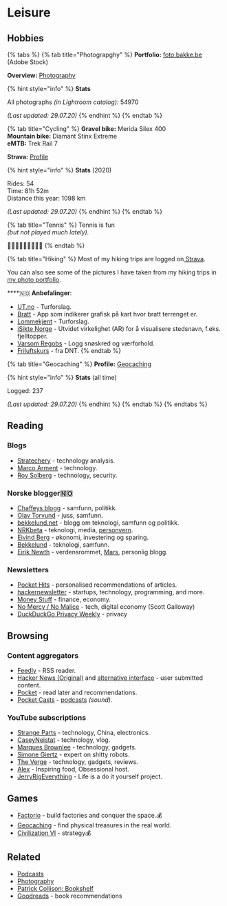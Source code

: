 # Leisure

## Hobbies

{% tabs %}
{% tab title="Photograpghy" %}
**Portfolio:** [foto.bakke.be](https://foto.bakke.be) \(Adobe Stock\)

**Overview:** [Photography](photography.md)

{% hint style="info" %}
**Stats**

All photographs _\(in Lightroom catalog\):_ 54970

_\(Last updated: 29.07.20\)_
{% endhint %}
{% endtab %}

{% tab title="Cycling" %}
**Gravel bike:** Merida Silex 400  
**Mountain bike:** Diamant Stinx Extreme  
**eMTB:** Trek Rail 7

**Strava:** [Profile](https://www.strava.com/athletes/13642227)

{% hint style="info" %}
**Stats** \(2020\)

Rides: 54  
Time: 81h 52m  
Distance this year: 1098 km

_\(Last updated: 29.07.20\)_
{% endhint %}
{% endtab %}

{% tab title="Tennis" %}
Tennis is fun   
_\(but not played much lately\)._

🎾🎾🎾🎾🎾🎾🎾🎾🎾 
{% endtab %}

{% tab title="Hiking" %}
Most of my hiking trips are logged on[ Strava](https://www.strava.com/athletes/13642227).

You can also see some of the pictures I have taken from my hiking trips in [my photo portfolio](https://foto.bakke.be).

\*\*\*\*🇳🇴 **Anbefalinger**:

* [UT.no](https://ut.no/) - Turforslag.
* [Bratt](https://itunes.apple.com/no/app/bratt/id1121510874) - App som indikerer grafisk på kart hvor bratt terrenget er.
* [Lommekjent](http://www.lommekjent.no/) - Turforslag.
* [iSikte Norge](http://appbibliotek.no/isikte-norge/) - Utvidet virkelighet \(AR\) for å visualisere stedsnavn, f.eks. fjelltopper.
* [Varsom Regobs](https://www.varsom.no/en/news/download-the-varsom-regobs-app/) - Logg snøskred og værforhold.
* [Friluftskurs](https://www.dnt.no/digitale-friluftskurs-/) - fra DNT.
{% endtab %}

{% tab title="Geocaching" %}
**Profile:** [Geocaching](https://www.geocaching.com/p/default.aspx?guid=9bd840ec-c9c1-46bb-a58a-cb15d572385d)

{% hint style="info" %}
**Stats** \(all time\)

Logged: 237

_\(Last updated: 29.07.20\)_
{% endhint %}
{% endtab %}
{% endtabs %}

## Reading

### Blogs

* [Stratechery](https://stratechery.com/) - technology analysis.
* [Marco Arment](https://marco.org/) - technology.
* [Roy Solberg](https://blog.roysolberg.com/) - technology, security.

### Norske blogger🇳🇴 

* [Chaffeys blogg](https://paulchaffey.blogspot.com/) - samfunn, politikk.
* [Olav Torvund](https://blogg.torvund.net/) - juss, samfunn.
* [bekkelund.net](https://www.bekkelund.net/) - blogg om teknologi, samfunn og politikk.
* [NRKbeta](https://nrkbeta.no/) - teknologi, media, [personvern](privacy/).
* [Eivind Berg](https://www.eivindberg.no/) - økonomi, investering og sparing.
* [Bekkelund](https://www.bekkelund.net/) - teknologi, samfunn.
* [Eirik Newth](http://newth.net/) - verdensrommet, [Mars](https://www.newth.net/mars/), personlig blogg.

### Newsletters

* [Pocket Hits](https://getpocket.com/explore/pocket-hits) - personalised recommendations of articles.
* [hackernewsletter](https://hackernewsletter.com/) - startups, technology, programming, and more.
* [Money Stuff](https://www.bloomberg.com/opinion/authors/ARbTQlRLRjE/matthew-s-levine) - finance, economy.
* [No Mercy / No Malice](https://www.profgalloway.com/) - tech, digital economy \(Scott Galloway\)
* [DuckDuckGo Privacy Weekly](https://spreadprivacy.com/privacy-weekly-newsletter/) - privacy

## Browsing

### Content aggregators

* [Feedly](https://feedly.com/) - RSS reader.
* [Hacker News \(Original\)](https://news.ycombinator.com/) and [alternative interface](https://hckrnews.com/) - user submitted content.
* [Pocket](https://app.getpocket.com/)  - read later and recommendations.
* [Pocket Casts](https://play.pocketcasts.com/) - [podcasts](podcasts.md) _\(sound\)._

### YouTube subscriptions

* [Strange Parts](https://www.youtube.com/channel/UCO8DQrSp5yEP937qNqTooOw) - technology, China, electronics.
* [CaseyNeistat](https://www.youtube.com/channel/UCtinbF-Q-fVthA0qrFQTgXQ) - technology, vlog.
* [Marques Brownlee](https://www.youtube.com/channel/UCBJycsmduvYEL83R_U4JriQ) - technology, gadgets.
* [Simone Giertz](https://www.youtube.com/channel/UC3KEoMzNz8eYnwBC34RaKCQ) - expert on shitty robots.
* [The Verge](https://www.youtube.com/channel/UCddiUEpeqJcYeBxX1IVBKvQ) - technology, gadgets, reviews.
* [Alex](https://www.youtube.com/channel/UCPzFLpOblZEaIx2lpym1l1A) - Inspiring food, Obsessional host.
* [JerryRigEverything](https://www.youtube.com/channel/UCWFKCr40YwOZQx8FHU_ZqqQ) - Life is a do it yourself project.

## Games

* [Factorio](https://www.factorio.com/) - build factories and conquer the space.💰
* [Geocaching](https://www.geocaching.com/) - find physical treasures in the real world.
* [Civilization VI](https://civilization.com/) - strategy💰

## Related

* [Podcasts](podcasts.md)
* [Photography](photography.md)
* [Patrick Collison: Bookshelf](https://patrickcollison.com/bookshelf)
* [Goodreads](https://www.goodreads.com/) - book recommendations

